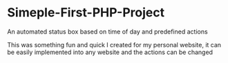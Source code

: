 # Simeple-First-PHP-Project
An automated status box based on time of day and predefined actions

This was something fun and quick I created for my personal website, it can be easily implemented into any website and the actions can be changed

